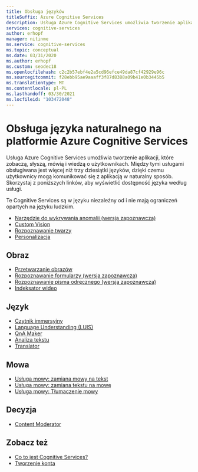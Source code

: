 ```yaml
---
title: Obsługa języków
titleSuffix: Azure Cognitive Services
description: Usługa Azure Cognitive Services umożliwia tworzenie aplikacji, które zobaczą, słyszą, mówią i wiedzą o użytkownikach. Między tymi usługami obsługiwana jest więcej niż trzy dziesiątki języków, dzięki czemu użytkownicy mogą komunikować się z aplikacją w naturalny sposób.
services: cognitive-services
author: erhopf
manager: nitinme
ms.service: cognitive-services
ms.topic: conceptual
ms.date: 03/31/2020
ms.author: erhopf
ms.custom: seodec18
ms.openlocfilehash: c2c2b57ebf4e2a5cd96efce49da87cf42929e96c
ms.sourcegitcommit: f28ebb95ae9aaaff3f87d8388a09b41e0b3445b5
ms.translationtype: MT
ms.contentlocale: pl-PL
ms.lasthandoff: 03/30/2021
ms.locfileid: "103472048"
---
```

# <a name="natural-language-support-for-azure-cognitive-services"></a>Obsługa języka naturalnego na platformie Azure Cognitive Services

Usługa Azure Cognitive Services umożliwia tworzenie aplikacji, które zobaczą, słyszą, mówią i wiedzą o użytkownikach. Między tymi usługami obsługiwana jest więcej niż trzy dziesiątki języków, dzięki czemu użytkownicy mogą komunikować się z aplikacją w naturalny sposób. Skorzystaj z poniższych linków, aby wyświetlić dostępność języka według usługi.

Te Cognitive Services są w języku niezależny od i nie mają ograniczeń opartych na języku ludzkim.

* [Narzędzie do wykrywania anomalii (wersja zapoznawcza)](./anomaly-detector/index.yml)
* [Custom Vision](./custom-vision-service/index.yml)
* [Rozpoznawanie twarzy](./face/index.yml)
* [Personalizacja](./personalizer/index.yml)

## <a name="vision"></a>Obraz

* [Przetwarzanie obrazów](./computer-vision/language-support.md)
* [Rozpoznawanie formularzy (wersja zapoznawcza)](./form-recognizer/language-support.md)
* [Rozpoznawanie pisma odręcznego (wersja zapoznawcza)](/previous-versions/azure/cognitive-services/Ink-Recognizer/language-support)
* [Indeksator wideo](../media-services/video-indexer/language-identification-model.md#guidelines-and-limitations)

## <a name="language"></a>Język

* [Czytnik immersyjny](./immersive-reader/language-support.md)
* [Language Understanding (LUIS)](./luis/luis-language-support.md)
* [QnA Maker](./qnamaker/overview/language-support.md)
* [Analiza tekstu](./text-analytics/language-support.md)
* [Translator](./translator/language-support.md)

## <a name="speech"></a>Mowa

* [Usługa mowy: zamiana mowy na tekst](./speech-service/language-support.md#speech-to-text)
* [Usługa mowy: zamiana tekstu na mowę](./speech-service/language-support.md#text-to-speech)
* [Usługa mowy: Tłumaczenie mowy](./speech-service/language-support.md#speech-translation)

## <a name="decision"></a>Decyzja

* [Content Moderator](./content-moderator/language-support.md)

## <a name="see-also"></a>Zobacz też

* [Co to jest Cognitive Services?](./what-are-cognitive-services.md)
* [Tworzenie konta](cognitive-services-apis-create-account.md)